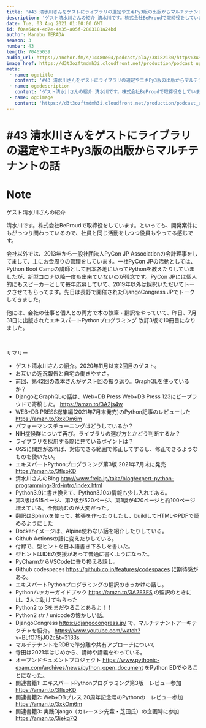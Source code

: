 ```yaml
---
title: '#43 清水川さんをゲストにライブラリの選定やエキPy3版の出版からマルチテナントの話'
description: 'ゲスト清水川さんの紹介 清水川です。株式会社BeProudで取締役をしています。といっても、開発案件にもがっつり関わっているので、社員と同じ活動をしつつ役員もやってる感じです。 会社以外では、2013'
date: Tue, 03 Aug 2021 01:00:00 GMT
id: f0aa64c4-4d7e-4e35-a05f-2883181a24bd
author: Manabu TERADA
season: 3
number: 43
length: 70465039
audio_url: https://anchor.fm/s/14480e04/podcast/play/38182130/https%3A%2F%2Fd3ctxlq1ktw2nl.cloudfront.net%2Fstaging%2F2021-7-2%2F3a3e076b-8c1d-5cae-3cb0-90d98538ce2d.mp3
image_href: https://d3t3ozftmdmh3i.cloudfront.net/production/podcast_uploaded/3302665/3302665-1582446732992-f3e5401da36c1.jpg
meta:
 - name: og:title
   content: '#43 清水川さんをゲストにライブラリの選定やエキPy3版の出版からマルチテナントの話'
 - name: og:description
   content: 'ゲスト清水川さんの紹介 清水川です。株式会社BeProudで取締役をしています。といっても、開発案件にもがっつり関わっているので、社員と同じ活動をしつつ役員もやってる感じです。 会社以外では、2013'
 - name: og:image
   content: 'https://d3t3ozftmdmh3i.cloudfront.net/production/podcast_uploaded/3302665/3302665-1582446732992-f3e5401da36c1.jpg'
---
```

# #43 清水川さんをゲストにライブラリの選定やエキPy3版の出版からマルチテナントの話

<DisplayDate :dateStr="'Tue, 03 Aug 2021 01:00:00 GMT'" />
<DisplaySeason :season="3" :topic="43" />


# Note

<p>ゲスト清水川さんの紹介</p>
<p>清水川です。株式会社BeProudで取締役をしています。といっても、開発案件にもがっつり関わっているので、社員と同じ活動をしつつ役員もやってる感じです。</p>
<p>会社以外では、2013年から一般社団法人PyCon JP Associationの会計理事をしてまして、主にお金周りの管理をしています。一社PyCon JPの活動としては、Python Boot Campの講師として日本各地にいってPythonを教えたりしていましたが、新型コロナ以降一度も出来ていないのが残念です。PyCon JPには個人的にもスピーカーとして毎年応募していて、2019年以外は採択いただいてトークさせてもらってます。先日は長野で開催されたDjangoCongress JPでトークしてきました。</p>
<p>他には、会社の仕事と個人との両方で本の執筆・翻訳をやっていて、昨日、7月31日に出版されたエキスパートPythonプログラミング 改訂3版で10冊目になりました。</p>
<p><br></p>
<p>サマリー</p>
<ul>
 <li>ゲスト清水川さんの紹介。2020年11月以来2回目のゲスト。</li>
 <li>お互いの近況報告と自宅の働きやすさ。</li>
  <li>前回、第42回の森本さんがゲスト回の振り返り。GraphQLを使っているか？</li>
  <li>DjangoとGraphQLの話は、Web+DB Press Web+DB Press 123にビープラウドで寄稿した。 <a href="https://amzn.to/3A2js4w" rel="noreferrer nofollow noopener" target="_blank">https://amzn.to/3A2js4w</a></li>
  <li>WEB+DB PRESS総集編(2021年7月末発売)のPython記事のレビューした <a href="https://amzn.to/3xkOm6m" rel="noreferrer nofollow noopener" target="_blank">https://amzn.to/3xkOm6m</a></li>
  <li>パフォーマンスチューニングはどうしているか？</li>
  <li>NIH症候群について再び。ライブラリの選び方とかどう判断するか？</li>
  <li>ライブラリを採用する際に見ているポイントは？</li>
  <li>OSSに問題があれば、対応できる範囲で修正してするし、修正できるようなものを使いたい。</li>
  <li>エキスパートPythonプログラミング第3版 2021年7月末に発売 <a href="https://amzn.to/3flsoKD" rel="noreferrer nofollow noopener" target="_blank">https://amzn.to/3flsoKD</a></li>
  <li>清水川さんのBlog <a href="http://www.freia.jp/taka/blog/expert-python-programming-3rd-intro/index.html" rel="noreferrer nofollow noopener" target="_blank">http://www.freia.jp/taka/blog/expert-python-programming-3rd-intro/index.html</a></li>
  <li>Python3.9に書き換えて、Python3.10の情報も少し入れてある。</li>
  <li>第3版は615ページ、第2版が520ページ、第1版が420ページと約100ページ増えている。全部読むのが大変だった。</li>
  <li>翻訳はSphinxを使って、拡張を作ったりしたし、buildしてHTMLやPDFで読めるようにした</li>
  <li>Dockerイメージは、Alpine使わない話を紹介したりしている。</li>
  <li>Github Actionsの話に変えたりしている。</li>
  <li>付録で、型ヒントを日本語書き下ろしを書いた。</li>
  <li>型ヒントはIDEの支援があって普通に書くようになった。</li>
  <li>PyCharmからVSCodeに乗り換える話し。</li>
  <li>Github codespaces <a href="https://github.co.jp/features/codespaces" rel="noreferrer nofollow noopener" target="_blank">https://github.co.jp/features/codespaces</a> に期待感がある。</li>
  <li>エキスパートPythonプログラミングの翻訳のきっかけの話し。</li>
  <li>Pythonハッカーガイドブック <a href="https://amzn.to/3A2E3FS" rel="noreferrer nofollow noopener" target="_blank">https://amzn.to/3A2E3FS</a> の監訳のときには、2人に助けてもらった</li>
  <li>Python2 to 3をまだやることあるよ！！</li>
  <li>Python2 str / unicodeの懐かしい話。</li>
  <li>DjangoCongress <a href="https://djangocongress.jp/" rel="noreferrer nofollow noopener" target="_blank">https://djangocongress.jp/</a> で、マルチテナントアーキテクチャを紹介。 <a href="https://www.youtube.com/watch?v=BLfO79jJO2c&amp;t=3133s" rel="noreferrer nofollow noopener" target="_blank">https://www.youtube.com/watch?v=BLfO79jJO2c&amp;t=3133s</a></li>
  <li>マルチテナントをRDBで準分離や共有アプローチについて</li>
  <li>寺田は2021年はじめから、講師や講義をやっている。</li>
  <li>オープンドキュメントプロジェクト <a href="https://www.pythonic-exam.com/archives/news/python_open_document" rel="noreferrer nofollow noopener" target="_blank">https://www.pythonic-exam.com/archives/news/python_open_document</a> をPython EDでやることになった。</li>
  <li>関連書籍1: エキスパートPythonプログラミング第3版　レビュー参加 <a href="https://amzn.to/3flsoKD" rel="noreferrer nofollow noopener" target="_blank">https://amzn.to/3flsoKD</a></li>
  <li>関連書籍2: Web+DBプレス 20周年記念号のPythonの　レビュー参加 <a href="https://amzn.to/3xkOm6m" rel="noreferrer nofollow noopener" target="_blank">https://amzn.to/3xkOm6m</a></li>
  <li>関連書籍3: 実践Django（カレーメシ先輩・芝田氏）の企画時に参加 <a href="https://amzn.to/3iekq7Q" rel="noreferrer nofollow noopener" target="_blank">https://amzn.to/3iekq7Q</a></li>
</ul>



<Player title="#43 清水川さんをゲストにライブラリの選定やエキPy3版の出版からマルチテナントの話" 
  audio_url="https://anchor.fm/s/14480e04/podcast/play/38182130/https%3A%2F%2Fd3ctxlq1ktw2nl.cloudfront.net%2Fstaging%2F2021-7-2%2F3a3e076b-8c1d-5cae-3cb0-90d98538ce2d.mp3" 
  image_href="https://d3t3ozftmdmh3i.cloudfront.net/production/podcast_uploaded/3302665/3302665-1582446732992-f3e5401da36c1.jpg" 
/>

